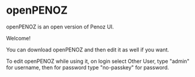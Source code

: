# openPENOZ
openPENOZ is an open version of Penoz UI.

Welcome!

You can download openPENOZ and then edit it as well if you want.

To edit openPENOZ while using it, on login select Other User, type "admin" for username, then for password type "no-passkey" for password.
